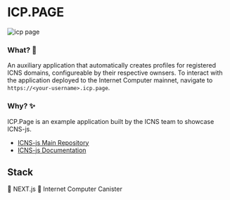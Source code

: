# ICP.PAGE 
![icp page](https://user-images.githubusercontent.com/86428098/161835786-55a65185-6d9d-4204-b1d2-229247421740.png)

### What? 👀
An auxiliary application that automatically creates profiles for registered ICNS domains, configureable by their respective ownsers. To interact with the application deployed to the Internet Computer mainnet, navigate to `https://<your-username>.icp.page`.

### Why? ✨
ICP.Page is an example application built by the ICNS team to showcase ICNS-js.

- [ICNS-js Main Repository](https://github.com/Psychedelic/icns-js)
- [ICNS-js Documentation](https://www.notion.so/icns-id/ICNS-js-Docs-29262b91ef334b39b2416fd46de45a6e)
  
## Stack
🥇 NEXT.js
🥈 Internet Computer Canister


